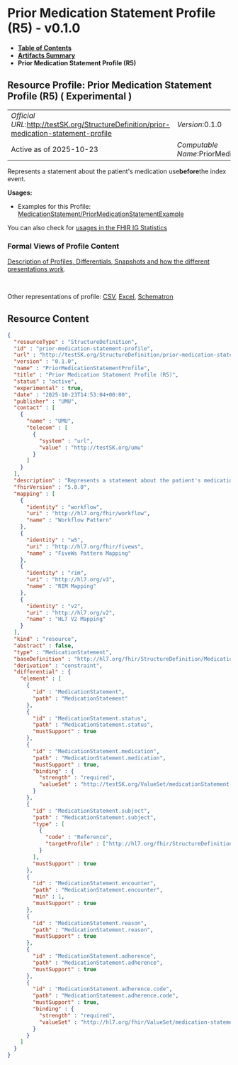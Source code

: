 # Prior Medication Statement Profile (R5) - v0.1.0

* [**Table of Contents**](toc.md)
* [**Artifacts Summary**](artifacts.md)
* **Prior Medication Statement Profile (R5)**

## Resource Profile: Prior Medication Statement Profile (R5) ( Experimental ) 

| | |
| :--- | :--- |
| *Official URL*:http://testSK.org/StructureDefinition/prior-medication-statement-profile | *Version*:0.1.0 |
| Active as of 2025-10-23 | *Computable Name*:PriorMedicationStatementProfile |

 
Represents a statement about the patient's medication use**before**the index event. 

**Usages:**

* Examples for this Profile: [MedicationStatement/PriorMedicationStatementExample](MedicationStatement-PriorMedicationStatementExample.md)

You can also check for [usages in the FHIR IG Statistics](https://packages2.fhir.org/xig/SKtestIG|current/StructureDefinition/prior-medication-statement-profile)

### Formal Views of Profile Content

 [Description of Profiles, Differentials, Snapshots and how the different presentations work](http://build.fhir.org/ig/FHIR/ig-guidance/readingIgs.html#structure-definitions). 

 

Other representations of profile: [CSV](StructureDefinition-prior-medication-statement-profile.csv), [Excel](StructureDefinition-prior-medication-statement-profile.xlsx), [Schematron](StructureDefinition-prior-medication-statement-profile.sch) 



## Resource Content

```json
{
  "resourceType" : "StructureDefinition",
  "id" : "prior-medication-statement-profile",
  "url" : "http://testSK.org/StructureDefinition/prior-medication-statement-profile",
  "version" : "0.1.0",
  "name" : "PriorMedicationStatementProfile",
  "title" : "Prior Medication Statement Profile (R5)",
  "status" : "active",
  "experimental" : true,
  "date" : "2025-10-23T14:53:04+00:00",
  "publisher" : "UMU",
  "contact" : [
    {
      "name" : "UMU",
      "telecom" : [
        {
          "system" : "url",
          "value" : "http://testSK.org/umu"
        }
      ]
    }
  ],
  "description" : "Represents a statement about the patient's medication use *before* the index event.",
  "fhirVersion" : "5.0.0",
  "mapping" : [
    {
      "identity" : "workflow",
      "uri" : "http://hl7.org/fhir/workflow",
      "name" : "Workflow Pattern"
    },
    {
      "identity" : "w5",
      "uri" : "http://hl7.org/fhir/fivews",
      "name" : "FiveWs Pattern Mapping"
    },
    {
      "identity" : "rim",
      "uri" : "http://hl7.org/v3",
      "name" : "RIM Mapping"
    },
    {
      "identity" : "v2",
      "uri" : "http://hl7.org/v2",
      "name" : "HL7 V2 Mapping"
    }
  ],
  "kind" : "resource",
  "abstract" : false,
  "type" : "MedicationStatement",
  "baseDefinition" : "http://hl7.org/fhir/StructureDefinition/MedicationStatement",
  "derivation" : "constraint",
  "differential" : {
    "element" : [
      {
        "id" : "MedicationStatement",
        "path" : "MedicationStatement"
      },
      {
        "id" : "MedicationStatement.status",
        "path" : "MedicationStatement.status",
        "mustSupport" : true
      },
      {
        "id" : "MedicationStatement.medication",
        "path" : "MedicationStatement.medication",
        "mustSupport" : true,
        "binding" : {
          "strength" : "required",
          "valueSet" : "http://testSK.org/ValueSet/medicationStatement-meds-codes-vs"
        }
      },
      {
        "id" : "MedicationStatement.subject",
        "path" : "MedicationStatement.subject",
        "type" : [
          {
            "code" : "Reference",
            "targetProfile" : ["http://hl7.org/fhir/StructureDefinition/Patient"]
          }
        ],
        "mustSupport" : true
      },
      {
        "id" : "MedicationStatement.encounter",
        "path" : "MedicationStatement.encounter",
        "min" : 1,
        "mustSupport" : true
      },
      {
        "id" : "MedicationStatement.reason",
        "path" : "MedicationStatement.reason",
        "mustSupport" : true
      },
      {
        "id" : "MedicationStatement.adherence",
        "path" : "MedicationStatement.adherence",
        "mustSupport" : true
      },
      {
        "id" : "MedicationStatement.adherence.code",
        "path" : "MedicationStatement.adherence.code",
        "mustSupport" : true,
        "binding" : {
          "strength" : "required",
          "valueSet" : "http://hl7.org/fhir/ValueSet/medication-statement-adherence"
        }
      }
    ]
  }
}

```
